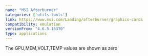 ```yaml
---
name: "MSI Afterburner"
categories: ['utils-tools']
link: https://www.msi.com/Landing/afterburner/graphics-cards
compatibility: emulation
versionFrom: "4.6.5.16370"
type: applications
---
```


The GPU,MEM,VOLT,TEMP values are shown as zero